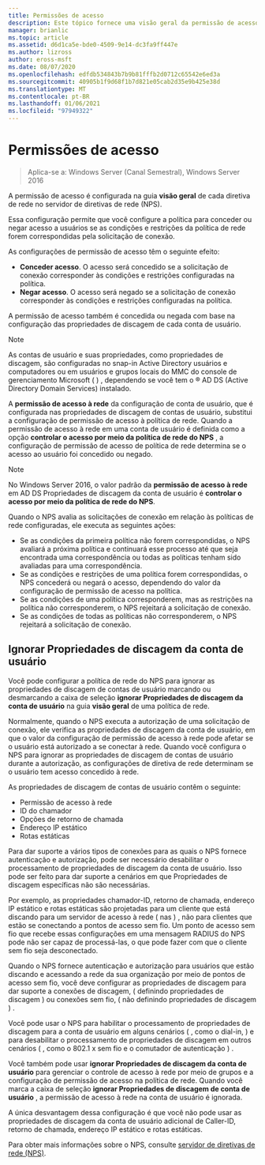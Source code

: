 ```yaml
---
title: Permissões de acesso
description: Este tópico fornece uma visão geral da permissão de acesso de política de rede para o servidor de políticas de rede no Windows Server 2016.
manager: brianlic
ms.topic: article
ms.assetid: d6d1ca5e-bde0-4509-9e14-dc3fa9ff447e
ms.author: lizross
author: eross-msft
ms.date: 08/07/2020
ms.openlocfilehash: edfdb534843b7b9b81fffb2d0712c65542e6ed3a
ms.sourcegitcommit: 40905b1f9d68f1b7d821e05cab2d35e9b425e38d
ms.translationtype: MT
ms.contentlocale: pt-BR
ms.lasthandoff: 01/06/2021
ms.locfileid: "97949322"
---
```

# <a name="access-permission"></a>Permissões de acesso

>Aplica-se a: Windows Server (Canal Semestral), Windows Server 2016

A permissão de acesso é configurada na guia **visão geral** de cada diretiva de rede no servidor de diretivas de rede (NPS).

Essa configuração permite que você configure a política para conceder ou negar acesso a usuários se as condições e restrições da política de rede forem correspondidas pela solicitação de conexão.

As configurações de permissão de acesso têm o seguinte efeito:

- **Conceder acesso**. O acesso será concedido se a solicitação de conexão corresponder às condições e restrições configuradas na política.
- **Negar acesso**. O acesso será negado se a solicitação de conexão corresponder às condições e restrições configuradas na política.

A permissão de acesso também é concedida ou negada com base na configuração das propriedades de discagem de cada conta de usuário.

>[!NOTE]
>As contas de usuário e suas propriedades, como propriedades de discagem, são configuradas no snap-in Active Directory usuários e computadores ou em usuários e grupos locais do MMC do console de gerenciamento Microsoft \( \) , dependendo se você tem o &reg; AD DS (Active Directory Domain Services) instalado.

A **permissão de acesso à rede** da configuração de conta de usuário, que é configurada nas propriedades de discagem de contas de usuário, substitui a configuração de permissão de acesso à política de rede. Quando a permissão de acesso à rede em uma conta de usuário é definida como a opção **controlar o acesso por meio da política de rede do NPS** , a configuração de permissão de acesso de política de rede determina se o acesso ao usuário foi concedido ou negado.

>[!NOTE]
>No Windows Server 2016, o valor padrão da **permissão de acesso à rede** em AD DS Propriedades de discagem da conta de usuário é **controlar o acesso por meio da política de rede do NPS**.

Quando o NPS avalia as solicitações de conexão em relação às políticas de rede configuradas, ele executa as seguintes ações:

- Se as condições da primeira política não forem correspondidas, o NPS avaliará a próxima política e continuará esse processo até que seja encontrada uma correspondência ou todas as políticas tenham sido avaliadas para uma correspondência.
- Se as condições e restrições de uma política forem correspondidas, o NPS concederá ou negará o acesso, dependendo do valor da configuração de permissão de acesso na política.
- Se as condições de uma política corresponderem, mas as restrições na política não corresponderem, o NPS rejeitará a solicitação de conexão.
- Se as condições de todas as políticas não corresponderem, o NPS rejeitará a solicitação de conexão.

## <a name="ignore-user-account-dial-in-properties"></a>Ignorar Propriedades de discagem da conta de usuário

Você pode configurar a política de rede do NPS para ignorar as propriedades de discagem de contas de usuário marcando ou desmarcando a caixa de seleção **ignorar Propriedades de discagem da conta de usuário** na guia **visão geral** de uma política de rede.

Normalmente, quando o NPS executa a autorização de uma solicitação de conexão, ele verifica as propriedades de discagem da conta de usuário, em que o valor da configuração de permissão de acesso à rede pode afetar se o usuário está autorizado a se conectar à rede. Quando você configura o NPS para ignorar as propriedades de discagem de contas de usuário durante a autorização, as configurações de diretiva de rede determinam se o usuário tem acesso concedido à rede.

As propriedades de discagem de contas de usuário contêm o seguinte:

- Permissão de acesso à rede
- ID do chamador
- Opções de retorno de chamada
- Endereço IP estático
- Rotas estáticas

Para dar suporte a vários tipos de conexões para as quais o NPS fornece autenticação e autorização, pode ser necessário desabilitar o processamento de propriedades de discagem da conta de usuário. Isso pode ser feito para dar suporte a cenários em que Propriedades de discagem específicas não são necessárias.

Por exemplo, as propriedades chamador-ID, retorno de chamada, endereço IP estático e rotas estáticas são projetadas para um cliente que está discando para um servidor de acesso à rede \( nas \) , não para clientes que estão se conectando a pontos de acesso sem fio. Um ponto de acesso sem fio que recebe essas configurações em uma mensagem RADIUS do NPS pode não ser capaz de processá-las, o que pode fazer com que o cliente sem fio seja desconectado.

Quando o NPS fornece autenticação e autorização para usuários que estão discando e acessando a rede da sua organização por meio de pontos de acesso sem fio, você deve configurar as propriedades de discagem para dar suporte a conexões de discagem, \( definindo propriedades de discagem \) ou conexões sem fio, \( não definindo propriedades de discagem \) .

Você pode usar o NPS para habilitar o processamento de propriedades de discagem para a conta de usuário em alguns cenários \( , como o dial-in, \) e para desabilitar o processamento de propriedades de discagem em outros cenários \( , como o 802.1 x sem fio e o comutador de autenticação \) .

Você também pode usar **ignorar Propriedades de discagem da conta de usuário** para gerenciar o controle de acesso à rede por meio de grupos e a configuração de permissão de acesso na política de rede. Quando você marca a caixa de seleção **ignorar Propriedades de discagem de conta de usuário** , a permissão de acesso à rede na conta de usuário é ignorada.

A única desvantagem dessa configuração é que você não pode usar as propriedades de discagem da conta de usuário adicional de Caller-ID, retorno de chamada, endereço IP estático e rotas estáticas.

Para obter mais informações sobre o NPS, consulte [servidor de diretivas de rede (NPS)](nps-top.md).
